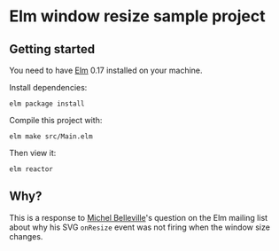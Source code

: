 # Elm window resize sample project

## Getting started

You need to have [Elm](http://elm-lang.org/) 0.17 installed on your machine.

Install dependencies:

    elm package install

Compile this project with:

    elm make src/Main.elm

Then view it:

    elm reactor

## Why?

This is a response to [Michel Belleville](https://groups.google.com/forum/#!topic/elm-discuss/d9B3gpdjbwU)'s question on the Elm mailing list about why his SVG `onResize` event was not firing when the window size changes.

